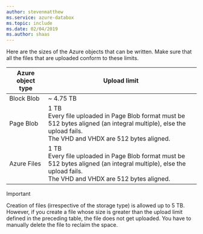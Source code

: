 ```yaml
---
author: stevenmatthew
ms.service: azure-databox
ms.topic: include
ms.date: 02/04/2019
ms.author: shaas
---
```


Here are the sizes of the Azure objects that can be written. Make sure that all the files that are uploaded conform to these limits.

| Azure object type | Upload limit                                             |
|-------------------|-----------------------------------------------------------|
| Block Blob        | ~ 4.75 TB                                                 |
| Page Blob         | 1 TB <br> Every file uploaded in Page Blob format must be 512 bytes aligned (an integral multiple), else the upload fails. <br> The VHD and VHDX are 512 bytes aligned. |
| Azure Files         | 1 TB <br> Every file uploaded in Page Blob format must be 512 bytes aligned (an integral multiple), else the upload fails. <br> The VHD and VHDX are 512 bytes aligned. |

> [!IMPORTANT]
> Creation of files (irrespective of the storage type) is allowed up to 5 TB. However, if you create a file whose size is greater than the upload limit defined in the preceding table, the file does not get uploaded. You have to manually delete the file to reclaim the space.
